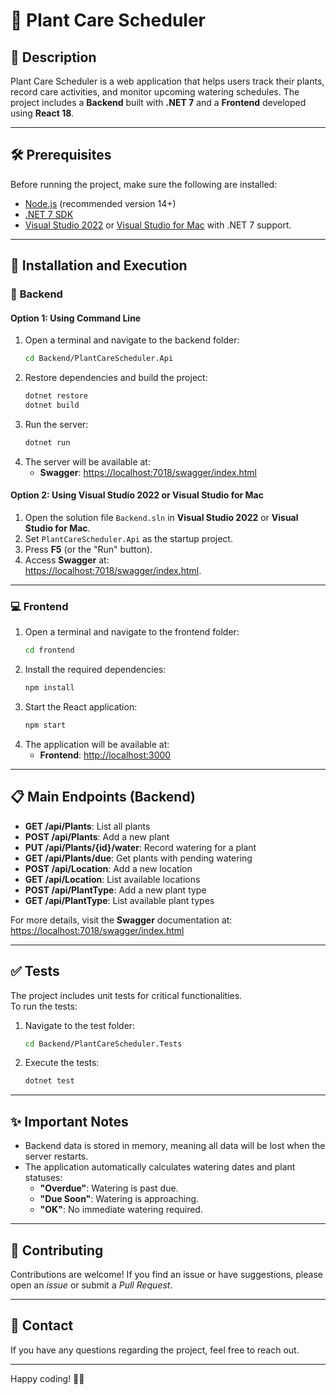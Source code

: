 # 🌿 Plant Care Scheduler

## 🚀 **Description**  
Plant Care Scheduler is a web application that helps users track their plants, record care activities, and monitor upcoming watering schedules. The project includes a **Backend** built with **.NET 7** and a **Frontend** developed using **React 18**.  

---

## 🛠️ **Prerequisites**  
Before running the project, make sure the following are installed:  
- [Node.js](https://nodejs.org/) (recommended version 14+)  
- [.NET 7 SDK](https://dotnet.microsoft.com/download/dotnet/7.0)  
- [Visual Studio 2022](https://visualstudio.microsoft.com/) or [Visual Studio for Mac](https://visualstudio.microsoft.com/vs/mac/) with .NET 7 support.  

---

## 📁 **Installation and Execution**  

### 🔧 **Backend**  
#### Option 1: Using Command Line  
1. Open a terminal and navigate to the backend folder:  
   ```bash
   cd Backend/PlantCareScheduler.Api
   ```  
2. Restore dependencies and build the project:  
   ```bash
   dotnet restore
   dotnet build
   ```  
3. Run the server:  
   ```bash
   dotnet run
   ```  
4. The server will be available at:  
   - **Swagger**: [https://localhost:7018/swagger/index.html](https://localhost:7018/swagger/index.html)  

#### Option 2: Using Visual Studio 2022 or Visual Studio for Mac  
1. Open the solution file `Backend.sln` in **Visual Studio 2022** or **Visual Studio for Mac**.  
2. Set `PlantCareScheduler.Api` as the startup project.  
3. Press **F5** (or the "Run" button).  
4. Access **Swagger** at:  
   [https://localhost:7018/swagger/index.html](https://localhost:7018/swagger/index.html).  

---

### 💻 **Frontend**  
1. Open a terminal and navigate to the frontend folder:  
   ```bash
   cd frontend
   ```  
2. Install the required dependencies:  
   ```bash
   npm install
   ```  
3. Start the React application:  
   ```bash
   npm start
   ```  
4. The application will be available at:  
   - **Frontend**: [http://localhost:3000](http://localhost:3000)  

---

## 📋 **Main Endpoints (Backend)**  
- **GET /api/Plants**: List all plants  
- **POST /api/Plants**: Add a new plant  
- **PUT /api/Plants/{id}/water**: Record watering for a plant  
- **GET /api/Plants/due**: Get plants with pending watering  
- **POST /api/Location**: Add a new location  
- **GET /api/Location**: List available locations  
- **POST /api/PlantType**: Add a new plant type  
- **GET /api/PlantType**: List available plant types  

For more details, visit the **Swagger** documentation at:  
[https://localhost:7018/swagger/index.html](https://localhost:7018/swagger/index.html)  

---

## ✅ **Tests**  
The project includes unit tests for critical functionalities.  
To run the tests:  
1. Navigate to the test folder:  
   ```bash
   cd Backend/PlantCareScheduler.Tests
   ```  
2. Execute the tests:  
   ```bash
   dotnet test
   ```  

---

## ✨ **Important Notes**  
- Backend data is stored in memory, meaning all data will be lost when the server restarts.  
- The application automatically calculates watering dates and plant statuses:  
   - **"Overdue"**: Watering is past due.  
   - **"Due Soon"**: Watering is approaching.  
   - **"OK"**: No immediate watering required.  

---

## 🎉 **Contributing**  
Contributions are welcome! If you find an issue or have suggestions, please open an *issue* or submit a *Pull Request*.  

---

## 📝 **Contact**  
If you have any questions regarding the project, feel free to reach out.  

---

Happy coding! 🌱🚀  
